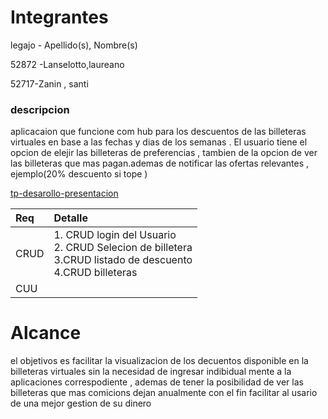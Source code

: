 # Integrantes

legajo - Apellido(s), Nombre(s)

52872 -Lanselotto,laureano

52717-Zanin , santi

### descripcion

aplicacaion que funcione com hub para los descuentos de las billeteras virtuales en base a las fechas y dias de los semanas . El usuario tiene el opcion de elejir las billeteras de preferencias , tambien de la opcion de ver las billeteras que mas pagan.ademas de notificar las ofertas relevantes , ejemplo(20% descuento si tope )

[tp-desarollo-presentacion](https://github.com/user-attachments/assets/ada48a43-4774-4326-833c-0a9c4fa79927)

|Req|Detalle|
|:-|:-|
|CRUD |1. CRUD login del Usuario<br>2. CRUD Selecion de billetera<br>3.CRUD listado de descuento<br>4.CRUD billeteras|
|CUU|| mostrar la billeteras con mayor rendimiento |

# Alcance 

el objetivos es facilitar la visualizacion de los decuentos disponible en la billeteras virtuales sin la necesidad de ingresar indibidual mente a la aplicaciones correspodiente , ademas de tener la posibilidad de ver las billeteras que mas comicions dejan anualmente con el fin facilitar al usario de una mejor gestion de su dinero
